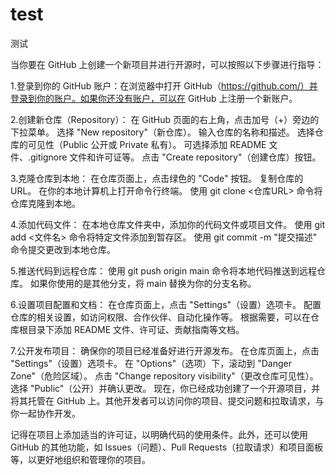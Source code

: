 # test
测试

当你要在 GitHub 上创建一个新项目并进行开源时，可以按照以下步骤进行指导：

1.登录到你的 GitHub 账户：在浏览器中打开 GitHub（https://github.com/）并登录到你的账户。如果你还没有账户，可以在 GitHub 上注册一个新账户。

2.创建新仓库（Repository）：
在 GitHub 页面的右上角，点击加号（+）旁边的下拉菜单。
	选择 "New repository"（新仓库）。
	输入仓库的名称和描述。
	选择仓库的可见性（Public 公开或 Private 私有）。
	可选择添加 README 文件、.gitignore 文件和许可证等。
	点击 "Create repository"（创建仓库）按钮。
	
3.克隆仓库到本地：
在仓库页面上，点击绿色的 "Code" 按钮。
复制仓库的 URL。
在你的本地计算机上打开命令行终端。
使用 git clone <仓库URL> 命令将仓库克隆到本地。

4.添加代码文件：
在本地仓库文件夹中，添加你的代码文件或项目文件。
使用 git add <文件名> 命令将特定文件添加到暂存区。
使用 git commit -m "提交描述" 命令提交更改到本地仓库。

5.推送代码到远程仓库：
使用 git push origin main 命令将本地代码推送到远程仓库。
如果你使用的是其他分支，将 main 替换为你的分支名称。

6.设置项目配置和文档：
在仓库页面上，点击 "Settings"（设置）选项卡。
配置仓库的相关设置，如访问权限、合作伙伴、自动化操作等。
根据需要，可以在仓库根目录下添加 README 文件、许可证、贡献指南等文档。

7.公开发布项目：
确保你的项目已经准备好进行开源发布。
在仓库页面上，点击 "Settings"（设置）选项卡。
在 "Options"（选项）下，滚动到 "Danger Zone"（危险区域）。
点击 "Change repository visibility"（更改仓库可见性）。
选择 "Public"（公开）并确认更改。
现在，你已经成功创建了一个开源项目，并将其托管在 GitHub 上。其他开发者可以访问你的项目、提交问题和拉取请求，与你一起协作开发。

记得在项目上添加适当的许可证，以明确代码的使用条件。此外，还可以使用 GitHub 的其他功能，如 Issues（问题）、Pull Requests（拉取请求）和项目面板等，以更好地组织和管理你的项目。